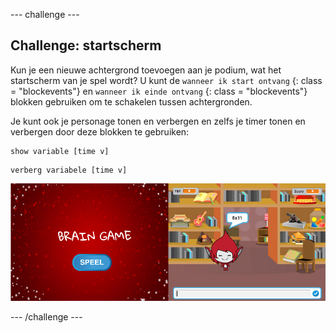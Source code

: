 \--- challenge \---

## Challenge: startscherm

Kun je een nieuwe achtergrond toevoegen aan je podium, wat het startscherm van je spel wordt? U kunt de ` wanneer ik start ontvang ` {: class = "blockevents"} en ` wanneer ik einde ontvang ` {: class = "blockevents"} blokken gebruiken om te schakelen tussen achtergronden.

Je kunt ook je personage tonen en verbergen en zelfs je timer tonen en verbergen door deze blokken te gebruiken:

```blocks
show variable [time v]
```

```blocks
verberg variabele [time v]
```

![screenshot](images/brain-startscreen.png)

\--- /challenge \---